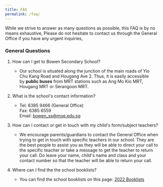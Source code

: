 ```yaml
---
title: FAQ
permalink: /faq/
---
```

While we strive to answer as many questions as possible, this FAQ is by no means exhaustive, Please do not hesitate to contact us through the General Office if you have any urgent inquiries,

### General Questions

1. How can I get to Bowen Secondary School?
	* Our school is situated along the junction of the main roads of Yio Chu Kang Road and Hougang Ave 2. Thus, it is easily accessible by **public buses** from MRT stations such as Ang Mo Kio MRT, Hougang MRT or Serangoon MRT.

2. What is the school's contact information?
	* Tel: 6385 9466 (General Office)  <br>
Fax: 6385 6559   <br>
Email: [bowen\_ss@moe.edu.sg](mailto:bowen_ss@moe.edu.sg)

3. How can I contact or get in touch with my child's form/subject teachers?
	* We encourage parents/guardians to contact the General Office when trying to get in touch with specific teachers in our school. They are the best people to assist you as they will be able to direct your call to the specific teacher or take a message to get the teacher to return your call. Do leave your name, child's name and class and your contact number so that the teacher will be able to return your call.

4. Where can I find the the school booklists?
	* You can find the school booklists on this page: [2022 Booklists](https://moe-bowensec-staging.netlify.app/school-information/Level-Matters/2022-booklists)